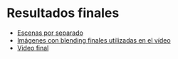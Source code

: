 # Resultados finales

- [Escenas por separado](./escenas/)
- [Imágenes con blending finales utilizadas en el vídeo](./imagenes-resultantes/)
- [Video final](https://youtu.be/zo7Fq73QGXs)